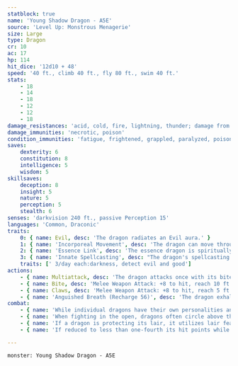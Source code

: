 ```yaml
---
statblock: true
name: 'Young Shadow Dragon - A5E'
source: 'Level Up: Monstrous Menagerie'
size: Large
type: Dragon
cr: 10
ac: 17
hp: 114
hit_dice: '12d10 + 48'
speed: '40 ft., climb 40 ft., fly 80 ft., swim 40 ft.'
stats:
    - 18
    - 14
    - 18
    - 12
    - 12
    - 18
damage_resistances: 'acid, cold, fire, lightning, thunder; damage from nonmagical weapons'
damage_immunities: 'necrotic, poison'
condition_immunities: 'fatigue, frightened, grappled, paralyzed, poisoned, prone, restrained'
saves:
    dexterity: 6
    constitution: 8
    intelligence: 5
    wisdom: 5
skillsaves:
    deception: 8
    insight: 5
    nature: 5
    perception: 5
    stealth: 6
senses: 'darkvision 240 ft., passive Perception 15'
languages: 'Common, Draconic'
traits:
    0: { name: Evil, desc: 'The dragon radiates an Evil aura.' }
    1: { name: 'Incorporeal Movement', desc: 'The dragon can move through other creatures and objects. It takes 11 (2d10) force damage if it ends its turn inside an object.' }
    2: { name: 'Essence Link', desc: 'The essence dragon is spiritually linked to a specific area or landmark. The dragon gains no benefit from a long rest when more than 1 mile away from its linked area. If the dragon dies, the area it is linked to loses its vital essence until it forms a new essence dragon, which can take centuries. When a creature first enters an area that has lost its vital essence in this way, they gain a level of fatigue and a level of strife. This fatigue and strife can be removed only by completing a long rest outside the area.' }
    3: { name: 'Innate Spellcasting', desc: "The dragon's spellcasting ability is Charisma (save DC 16). It can innately cast the following spells, requiring no material components." }
    traits: [' 3/day each:darkness, detect evil and good']
actions:
    - { name: Multiattack, desc: 'The dragon attacks once with its bite and twice with its claws.' }
    - { name: Bite, desc: 'Melee Weapon Attack: +8 to hit, reach 10 ft., one target. Hit: 20 (3d10 + 4) piercing damage plus 4 (1d8) necrotic damage.' }
    - { name: Claws, desc: 'Melee Weapon Attack: +8 to hit, reach 5 ft., one target. Hit: 17 (3d8 + 4) slashing damage.' }
    - { name: 'Anguished Breath (Recharge 56)', desc: 'The dragon exhales a shadowy maelstrom of anguish in a 30-foot cone. Each creature in that area makes a DC 16 Wisdom saving throw, taking 40 (9d8) necrotic damage on a failed save or half damage on a success.' }
combat:
    - { name: 'While individual dragons have their own personalities and tactics, most rely heavily on their breath weapons', desc: 'They use them whenever they can, preferably from maximum distance and while flying above their enemies.' }
    - { name: 'When fighting in the open, dragons often circle above their enemies as they wait for their breath weapons to recharge', desc: "They only close to melee if their enemies deal significant damage with ranged attacks, or if they can savage an enemy cut off from its allies. Once bloodied, dragons become more aggressive, attacking with bite and claws when their breath weapons aren't available." }
    - { name: 'If a dragon is protecting its lair, it utilizes lair features, traps, allies, and architecture such as escape tunnels to keep up a hit-and-run fight, reappearing only when it has a fully-recharged breath weapon', desc: 'If the dragon is forced into melee combat, it uses its bite and claws against a single foe. If it has legendary actions like Roar and Wing Attack, it uses them to disperse its other enemies.' }
    - { name: 'If reduced to less than one-fourth its hit points while fighting in the open, a dragon flies away', desc: 'However, it fights to the death to defend its lair, unless it can regain the upper hand through tricks or bargains.' }

---
```

```statblock
monster: Young Shadow Dragon - A5E
```
